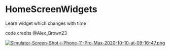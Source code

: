 # HomeScreenWidgets
Learn widget which changes with time

code credits @Alex_Brown23

[![Simulator-Screen-Shot-i-Phone-11-Pro-Max-2020-10-10-at-09-16-47.png](https://i.postimg.cc/BQRHCj4c/Simulator-Screen-Shot-i-Phone-11-Pro-Max-2020-10-10-at-09-16-47.png)](https://postimg.cc/dLmhst7L)
